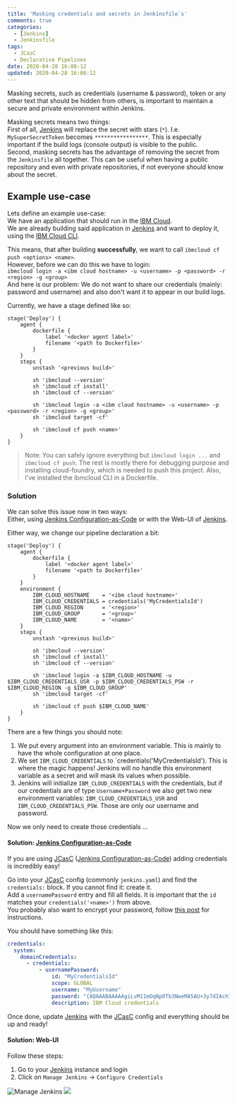 ```yaml
---
title: 'Masking credentials and secrets in Jenkinsfile`s'
comments: true
categories:
  - [Jenkins]
  - Jenkinsfile
tags:
  - JCasC
  - Declarative Pipelines
date: 2020-04-28 16:08:12
updated: 2020-04-28 16:08:12
---
```


Masking secrets, such as credentials (username & password), token or any other text that should be hidden from others, is important to maintain a secure and private environment within Jenkins.

<!-- more -->

Masking secrets means two things:  
First of all, [Jenkins] will replace the secret with stars (`*`).
I.e. `MySuperSecretToken` becomes `*****************`.
This is especially important if the build logs (console output) is visible to the public.  
Second, masking secrets has the advantage of removing the secret from the `Jenkinsfile` all together.
This can be useful when having a public repository and even with private repositories, if not everyone should know about the secret.

## Example use-case

Lets define an example use-case:  
We have an application that should run in the [IBM Cloud].  
We are already building said application in [Jenkins] and want to deploy it, using the [IBM Cloud CLI].  

This means, that after building **successfully**, we want to call `ibmcloud cf push <options> <name>`.  
However, before we can do this we have to login:  
`ibmcloud login -a <ibm cloud hostname> -u <username> -p <password> -r <region> -g <group>`  
And here is our problem: We do not want to share our credentials (mainly: password and username) and also don't want it to appear in our build logs.

Currently, we have a stage defined like so:

``` Jenkinsfile
stage('Deploy') {
    agent {
        dockerfile {
            label '<docker agent label>'
            filename '<path to Dockerfile>'
        }
    }
    steps {
        unstash '<previous build>'

        sh 'ibmcloud --version'
        sh 'ibmcloud cf install'
        sh 'ibmcloud cf --version'

        sh 'ibmcloud login -a <ibm cloud hostname> -u <username> -p <password> -r <region> -g <group>'
        sh 'ibmcloud target -cf'

        sh 'ibmcloud cf push <name>'
    }
}
```

> Note: You can safely ignore everything but `ibmcloud login ...` and `ibmcloud cf push`.
> The rest is mostly there for debugging purpose and installing cloud-foundry, which is needed to push this project.
> Also, I've installed the ibmcloud CLI in a Dockerfile.

### Solution

We can solve this issue now in two ways:  
Either, using [Jenkins Configuration-as-Code] or with the Web-UI of [Jenkins].

Either way, we change our pipeline declaration a bit:  

``` Jenkinsfile
stage('Deploy') {
    agent {
        dockerfile {
            label '<docker agent label>'
            filename '<path to Dockerfile>'
        }
    }
    environment {
        IBM_CLOUD_HOSTNAME    = '<ibm cloud hostname>'
        IBM_CLOUD_CREDENTIALS = credentials('MyCredentialsId')
        IBM_CLOUD_REGION      = '<region>'
        IBM_CLOUD_GROUP       = '<group>'
        IBM_CLOUD_NAME        = '<name>'
    }
    steps {
        unstash '<previous build>'

        sh 'ibmcloud --version'
        sh 'ibmcloud cf install'
        sh 'ibmcloud cf --version'

        sh 'ibmcloud login -a $IBM_CLOUD_HOSTNAME -u $IBM_CLOUD_CREDENTIALS_USR -p $IBM_CLOUD_CREDENTIALS_PSW -r $IBM_CLOUD_REGION -g $IBM_CLOUD_GROUP'
        sh 'ibmcloud target -cf'

        sh 'ibmcloud cf push $IBM_CLOUD_NAME'
    }
}
```

There are a few things you should note:

1. We put every argument into an environment variable.
    This is mainly to have the whole configuration at one place.
2. We set `IBM_CLOUD_CREDENTIALS` to `credentials('MyCredentialsId').
    This is where the magic happens!
    Jenkins will no handle this environment variable as a secret and will mask its values when possible.
3. Jenkins will initialize `IBM_CLOUD_CREDENTIALS` with the credentials, but if our credentials are of type `Username+Password` we also get two new environment variables:
    `IBM_CLOUD_CREDENTIALS_USR` and `IBM_CLOUD_CREDENTIALS_PSW`.
    Those are only our username and password.

Now we only need to create those credentials ...

#### Solution: [Jenkins Configuration-as-Code]

If you are using [JCasC] ([Jenkins Configuration-as-Code]) adding credentials is incredibly easy!

Go into your [JCasC] config (commonly `jenkins.yaml`) and find the `credentials:` block.
If you cannot find it: create it.  
Add a `usernamePassword` entry and fill all fields.
It is important that the `id` matches your `credentials('<name>')` from above.  
You probably also want to encrypt your password, follow [this post](/2020/04/28/encrypting_and_decrypting_jenkins_credentials/) for instructions.

You should have something like this:

``` YAML
credentials:
  system:
    domainCredentials:
      - credentials:
          - usernamePassword:
              id: "MyCredentialsId"
              scope: GLOBAL
              username: "MyUsername"
              password: "{AQAAABAAAAAgiLvM11mOqNp0Tb3NweMA5AU+3y7dIAch7Lgw1P1hUfTyRwzYcy+hG1xMgriMIkT4}"
              description: IBM Cloud credentials
```

Once done, update [Jenkins] with the [JCasC] config and everything should be up and ready!

#### Solution: Web-UI

Follow these steps:  

1. Go to your [Jenkins] instance and login
2. Click on `Manage Jenkins` -> `Configure Credentials`

![Manage Jenkins](/images/jenkins/masked_credentials/configure_credentials.png)
![ ](../../images/jenkins/masked_credentials/configure_credentials.png)

[jenkins]: https://www.jenkins.io/
[ibm cloud]: https://cloud.ibm.com/
[ibm cloud cli]: https://cloud.ibm.com/docs/cli?topic=cloud-cli-getting-started
[Jenkins Configuration-as-Code]: https://jenkins.io/projects/jcasc/
[JCasC]: https://jenkins.io/projects/jcasc/
